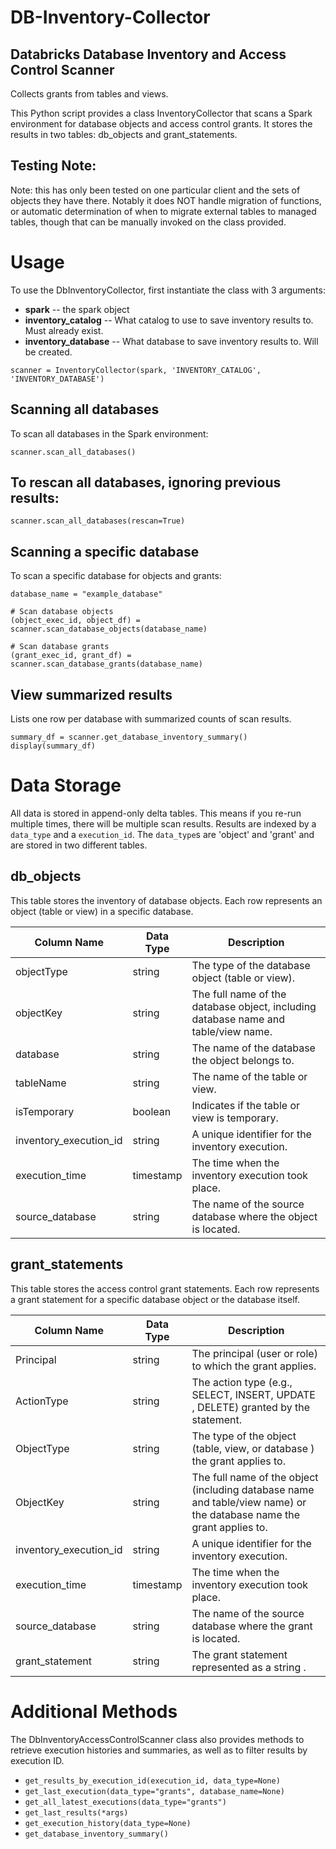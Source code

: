 # DB-Inventory-Collector
## Databricks Database Inventory and Access Control Scanner
Collects grants from tables and views.

This Python script provides a class InventoryCollector that scans a Spark environment for database objects and access control grants. It stores the results in two tables: db_objects and grant_statements.

##  Testing Note:
Note: this has only been tested on one particular client and the sets of objects they have there. Notably it does NOT handle migration of functions, or automatic determination of when to migrate external tables to managed tables, though that can be manually invoked on the class provided.


# Usage
To use the DbInventoryCollector, first instantiate the class with 3 arguments:
* **spark** -- the spark object
* **inventory_catalog** -- What catalog to use to save inventory results to. Must already exist.
* **inventory_database** -- What database to save inventory results to. Will be created.
```
scanner = InventoryCollector(spark, 'INVENTORY_CATALOG', 'INVENTORY_DATABASE')
```

## Scanning all databases
To scan all databases in the Spark environment:

```
scanner.scan_all_databases()
```
## To rescan all databases, ignoring previous results:
```
scanner.scan_all_databases(rescan=True)
```
## Scanning a specific database
To scan a specific database for objects and grants:
```
database_name = "example_database"

# Scan database objects
(object_exec_id, object_df) = scanner.scan_database_objects(database_name)

# Scan database grants
(grant_exec_id, grant_df) = scanner.scan_database_grants(database_name)
```

## View summarized results
Lists one row per database with summarized counts of scan results.
```
summary_df = scanner.get_database_inventory_summary()
display(summary_df)
```

# Data Storage
All data is stored in append-only delta tables. This means if you re-run multiple times, there will be multiple scan results. Results are indexed by a `data_type` and a `execution_id`. The `data_type`s are 'object' and 'grant' and are stored in two different tables.

## db_objects
This table stores the inventory of database objects. Each row represents an object (table or view) in a specific database.

|Column Name                 | Data Type     |              Description
|----------------------------|---------------|------------------------------------
|objectType                  | string        |  The type of the database object (table or view).
|objectKey                   | string        |  The full name of the database object, including database name and table/view name.
|database                    | string        |  The name of the database the object belongs to.
|tableName                   | string        |  The name of the table or view.
|isTemporary                 | boolean       |  Indicates if the table or view is temporary.
|inventory_execution_id      | string        |  A unique identifier for the inventory execution.
|execution_time              | timestamp     |  The time when the inventory execution took place.
|source_database             | string        |  The name of the source database where the object is located.


## grant_statements
This table stores the access control grant statements. Each row represents a grant statement for a specific database object or the database itself.

| Column Name               | Data Type   | Description
|--------------------------|--------------|------------------------------------
| Principal                 | string      | The principal (user or role) to which the grant applies.
| ActionType                | string      | The action type (e.g., SELECT, INSERT, UPDATE , DELETE) granted by the statement.
| ObjectType                | string      | The type of the object (table, view, or database ) the grant applies to.
| ObjectKey                 | string      | The full name of the object (including database name and table/view name) or the database name the grant applies to.
| inventory_execution_id    | string      | A unique identifier for the inventory execution.
| execution_time            | timestamp   | The time when the inventory execution took place.
| source_database           | string      | The name of the source database where the grant is located.
| grant_statement           | string      | The grant statement represented as a string .


# Additional Methods
The DbInventoryAccessControlScanner class also provides methods to retrieve execution histories and summaries, as well as to filter results by execution ID.

* `get_results_by_execution_id(execution_id, data_type=None)`
* `get_last_execution(data_type="grants", database_name=None)`
* `get_all_latest_executions(data_type="grants")`
* `get_last_results(*args)`
* `get_execution_history(data_type=None)`
* `get_database_inventory_summary()`



